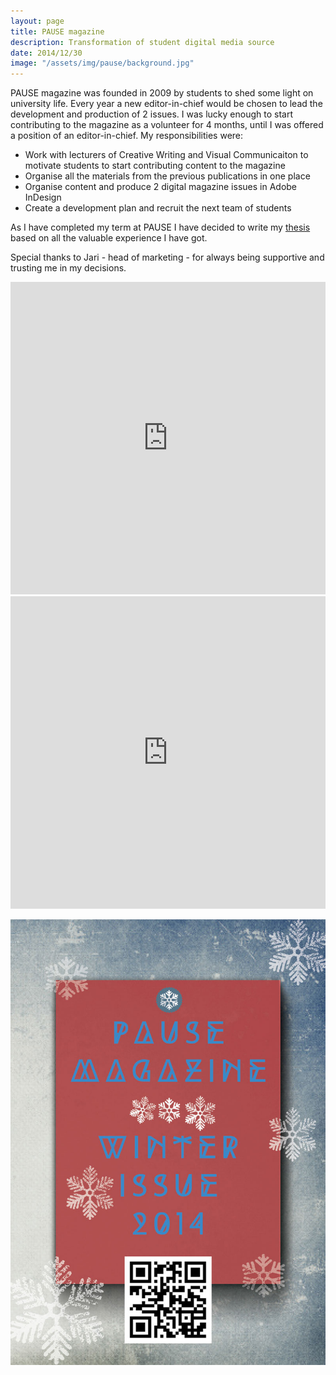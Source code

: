 ```yaml
---
layout: page
title: PAUSE magazine
description: Transformation of student digital media source
date: 2014/12/30
image: "/assets/img/pause/background.jpg"
---
```


PAUSE magazine was founded in 2009 by students to shed some light on university life. Every year a new editor-in-chief would be chosen to lead the development and production of 2 issues. I was lucky enough to start contributing to the magazine as a volunteer for 4 months, until I was offered a position of an editor-in-chief. My responsibilities were:
- Work with lecturers of Creative Writing and Visual Communicaiton to motivate students to start contributing content to the magazine
- Organise all the materials from the previous publications in one place
- Organise content and produce 2 digital magazine issues in Adobe InDesign
- Create a development plan and recruit the next team of students

As I have completed my term at PAUSE I have decided to write my [thesis](https://www.theseus.fi/handle/10024/97926) based on all the valuable experience I have got. 

Special thanks to Jari - head of marketing - for always being supportive and trusting me in my decisions.

<iframe src="https://e.issuu.com/embed.html#5126100/12083601" frameborder="0" allowfullscreen="" style="width:100%; height:500px;" class="embed-content"></iframe>

<iframe src="https://e.issuu.com/embed.html#5126100/12083770" frameborder="0" allowfullscreen="" style="width:100%; height:500px;" class="embed-content"></iframe>

![poster](/assets/img/pause/poster.jpg)

